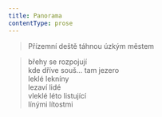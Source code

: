 ```yaml
---
title: Panorama
contentType: prose
---
```


<section>

> Přízemní deště táhnou úzkým městem

</section>

<section>

> břehy se rozpojují  
> kde dříve souš… tam jezero  
> leklé lekníny  
> lezaví lidé  
> vleklé léto listující  
> línými lítostmi

</section>
